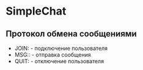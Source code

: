 # SimpleChat

## Протокол обмена сообщениями

- JOIN:<username> - подключение пользователя
- MSG:<username>:<message> - отправка сообщения
- QUIT:<username> - отключение пользователя

